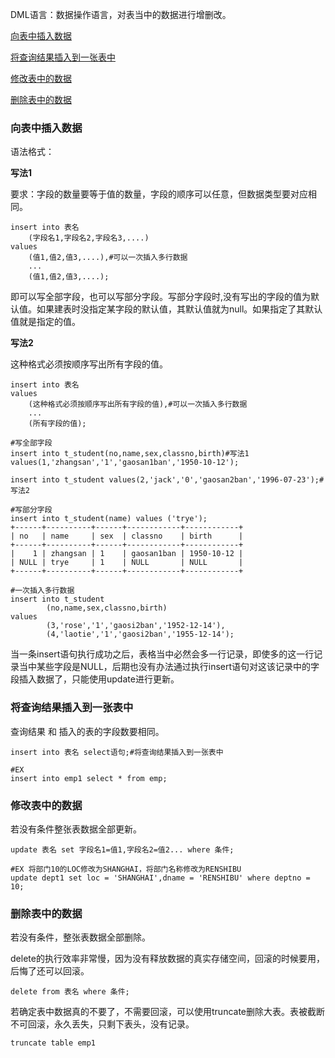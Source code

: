 DML语言：数据操作语言，对表当中的数据进行增删改。

[向表中插入数据](#向表中插入数据)

[将查询结果插入到一张表中](#将查询结果插入到一张表中)

[修改表中的数据](#修改表中的数据)

[删除表中的数据](#删除表中的数据)

### 向表中插入数据

语法格式：

**写法1**

要求：字段的数量要等于值的数量，字段的顺序可以任意，但数据类型要对应相同。

```
insert into 表名
	(字段名1,字段名2,字段名3,....) 
values
	(值1,值2,值3,....),#可以一次插入多行数据
	...
	(值1,值2,值3,....);
```

即可以写全部字段，也可以写部分字段。写部分字段时,没有写出的字段的值为默认值。如果建表时没指定某字段的默认值，其默认值就为null。如果指定了其默认值就是指定的值。

**写法2**

这种格式必须按顺序写出所有字段的值。

```
insert into 表名 
values
	(这种格式必须按顺序写出所有字段的值),#可以一次插入多行数据
	...
	(所有字段的值);
```

```
#写全部字段
insert into t_student(no,name,sex,classno,birth)#写法1
values(1,'zhangsan','1','gaosan1ban','1950-10-12');

insert into t_student values(2,'jack','0','gaosan2ban','1996-07-23');#写法2

#写部分字段
insert into t_student(name) values ('trye');
+------+----------+------+------------+------------+
| no   | name     | sex  | classno    | birth      |
+------+----------+------+------------+------------+
|    1 | zhangsan | 1    | gaosan1ban | 1950-10-12 |
| NULL | trye     | 1    | NULL       | NULL       |
+------+----------+------+------------+------------+

#一次插入多行数据
insert into t_student
		(no,name,sex,classno,birth) 
values
		(3,'rose','1','gaosi2ban','1952-12-14'),
		(4,'laotie','1','gaosi2ban','1955-12-14');

```

当一条insert语句执行成功之后，表格当中必然会多一行记录，即使多的这一行记录当中某些字段是NULL，后期也没有办法通过执行insert语句对这该记录中的字段插入数据了，只能使用update进行更新。

### 将查询结果插入到一张表中

查询结果 和 插入的表的字段数要相同。

```
insert into 表名 select语句;#将查询结果插入到一张表中

#EX
insert into emp1 select * from emp;
```

### 修改表中的数据

若没有条件整张表数据全部更新。

```
update 表名 set 字段名1=值1,字段名2=值2... where 条件;

#EX 将部门10的LOC修改为SHANGHAI，将部门名称修改为RENSHIBU
update dept1 set loc = 'SHANGHAI',dname = 'RENSHIBU' where deptno = 10;
```

### 删除表中的数据

若没有条件，整张表数据全部删除。

delete的执行效率非常慢，因为没有释放数据的真实存储空间，回滚的时候要用，后悔了还可以回滚。

```
delete from 表名 where 条件;
```

若确定表中数据真的不要了，不需要回滚，可以使用truncate删除大表。表被截断不可回滚，永久丢失，只剩下表头，没有记录。

```
truncate table emp1
```
